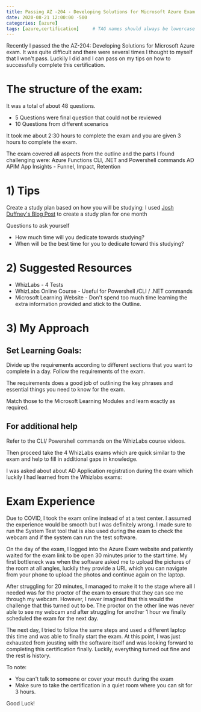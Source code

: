 ```yaml
---
title: Passing AZ -204 - Developing Solutions for Microsoft Azure Exam
date: 2020-08-21 12:00:00 -500
categories: [azure]
tags: [azure,certification]     # TAG names should always be lowercase
---
```


Recently I passed the the  AZ-204: Developing Solutions for Microsoft Azure exam. 
It was quite difficult and there were several times I thought to myself that I won't pass. Luckily I did and I can pass on my tips on how to successfully complete this certification.

# The structure of the exam: 

It was a total of about 48 questions.
- 5 Questions were final question that could not be reviewed
- 10 Questions from different scenarios

It took me about 2:30 hours to complete the exam and you are given 3 hours to complete the exam.

The exam covered all aspects from the outline and the parts I found challenging were: 
Azure Functions
CLI, .NET and Powershell commands
AD 
APIM
App Insights - Funnel, Impact, Retention
# 1) Tips

Create a study plan based on how you will be studying:
I used [Josh Duffney's Blog Post](http://duffney.io/AZ103-StudyGuide) to create a study plan for one month 

Questions to ask yourself

- How much time will you dedicate towards studying?
- When will be the best time for you to dedicate toward this studying?

# 2) Suggested Resources

- WhizLabs - 4 Tests
- WhizLabs Online Course - Useful for Powershell /CLI / .NET commands
- Microsoft Learning Website - Don't spend too much time learning the extra information provided and stick to the Outline.

# 3) My Approach

## Set Learning Goals: 

Divide up the requirements according to different sections that you want to complete in a day. Follow the requirements of the exam. 

The requirements does a good job of outlining the key phrases and essential things you need to know for the exam.

Match those to the Microsoft Learning Modules and learn exactly as required. 

## For additional help
 Refer to the CLI/ Powershell commands on the WhizLabs course videos.

Then proceed take the 4 WhizLabs exams which are quick similar to the exam and help to fill in additional gaps in knowledge.

I was asked about about AD Application registration during the exam which luckily I had learned from the Whizlabs exams: 


# Exam Experience

Due to COVID, I took the exam online instead of at a test center. I assumed the experience would be smooth but I was definitely wrong. I made sure to run the System Test tool that is also used during the exam to check the webcam and if the system can run the test software.

On the day of the exam, I logged into the Azure Exam website and patiently waited for the exam link to be open 30 minutes prior to the start time. My first bottleneck was when the software asked me to upload the pictures of the room at all angles, luckily they provide a URL which you can navigate from your phone to upload the photos and continue again on the laptop. 

After struggling for 20 minutes, I managed to make it to the stage where all I needed was for the proctor of the exam to ensure that they can see me through my webcam. However, I never imagined that this would the challenge that this turned out to be. The proctor on the other line was never able to see my webcam and after struggling for another 1 hour we finally scheduled the exam for the next day.

The next day, I tried to follow the same steps and used a different laptop this time and was able to finally start the exam. At this point, I was just exhausted from jousting with the software itself and was looking forward to completing this certification finally.
Luckily, everything turned out fine and the rest is history.

To note: 

- You can't talk to someone or cover your mouth during the exam
- Make sure to take the certification in a quiet room where you can sit for 3 hours.

Good Luck!